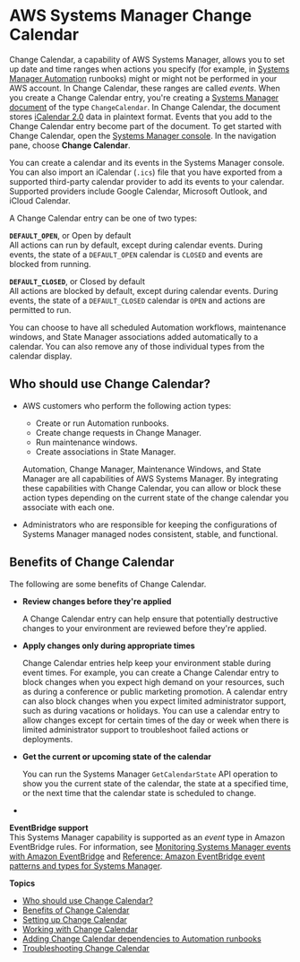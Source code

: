 # AWS Systems Manager Change Calendar<a name="systems-manager-change-calendar"></a>

Change Calendar, a capability of AWS Systems Manager, allows you to set up date and time ranges when actions you specify \(for example, in [Systems Manager Automation](systems-manager-automation.md) runbooks\) might or might not be performed in your AWS account\. In Change Calendar, these ranges are called *events*\. When you create a Change Calendar entry, you're creating a [Systems Manager document](sysman-ssm-docs.md) of the type `ChangeCalendar`\. In Change Calendar, the document stores [iCalendar 2\.0](https://icalendar.org/) data in plaintext format\. Events that you add to the Change Calendar entry become part of the document\. To get started with Change Calendar, open the [Systems Manager console](https://console.aws.amazon.com/systems-manager/change-calendar)\. In the navigation pane, choose **Change Calendar**\.

You can create a calendar and its events in the Systems Manager console\. You can also import an iCalendar \(`.ics`\) file that you have exported from a supported third\-party calendar provider to add its events to your calendar\. Supported providers include Google Calendar, Microsoft Outlook, and iCloud Calendar\.

A Change Calendar entry can be one of two types:

**`DEFAULT_OPEN`**, or Open by default  
All actions can run by default, except during calendar events\. During events, the state of a `DEFAULT_OPEN` calendar is `CLOSED` and events are blocked from running\.

**`DEFAULT_CLOSED`**, or Closed by default  
All actions are blocked by default, except during calendar events\. During events, the state of a `DEFAULT_CLOSED` calendar is `OPEN` and actions are permitted to run\.

You can choose to have all scheduled Automation workflows, maintenance windows, and State Manager associations added automatically to a calendar\. You can also remove any of those individual types from the calendar display\. 

## Who should use Change Calendar?<a name="systems-manager-change-calendar-who"></a>
+ AWS customers who perform the following action types:
  + Create or run Automation runbooks\.
  + Create change requests in Change Manager\.
  + Run maintenance windows\.
  + Create associations in State Manager\.

  Automation, Change Manager, Maintenance Windows, and State Manager are all capabilities of AWS Systems Manager\. By integrating these capabilities with Change Calendar, you can allow or block these action types depending on the current state of the change calendar you associate with each one\.
+ Administrators who are responsible for keeping the configurations of Systems Manager managed nodes consistent, stable, and functional\.

## Benefits of Change Calendar<a name="systems-manager-change-calendar-benefits"></a>

The following are some benefits of Change Calendar\.
+ **Review changes before they're applied**

  A Change Calendar entry can help ensure that potentially destructive changes to your environment are reviewed before they're applied\.
+ **Apply changes only during appropriate times**

  Change Calendar entries help keep your environment stable during event times\. For example, you can create a Change Calendar entry to block changes when you expect high demand on your resources, such as during a conference or public marketing promotion\. A calendar entry can also block changes when you expect limited administrator support, such as during vacations or holidays\. You can use a calendar entry to allow changes except for certain times of the day or week when there is limited administrator support to troubleshoot failed actions or deployments\.
+ **Get the current or upcoming state of the calendar**

  You can run the Systems Manager `GetCalendarState` API operation to show you the current state of the calendar, the state at a specified time, or the next time that the calendar state is scheduled to change\.
+ 

**EventBridge support**  
This Systems Manager capability is supported as an *event* type in Amazon EventBridge rules\. For information, see [Monitoring Systems Manager events with Amazon EventBridge](monitoring-eventbridge-events.md) and [Reference: Amazon EventBridge event patterns and types for Systems Manager](reference-eventbridge-events.md)\.

**Topics**
+ [Who should use Change Calendar?](#systems-manager-change-calendar-who)
+ [Benefits of Change Calendar](#systems-manager-change-calendar-benefits)
+ [Setting up Change Calendar](systems-manager-change-calendar-prereqs.md)
+ [Working with Change Calendar](systems-manager-change-calendar-working.md)
+ [Adding Change Calendar dependencies to Automation runbooks](systems-manager-change-calendar-automations.md)
+ [Troubleshooting Change Calendar](change-calendar-troubleshooting.md)